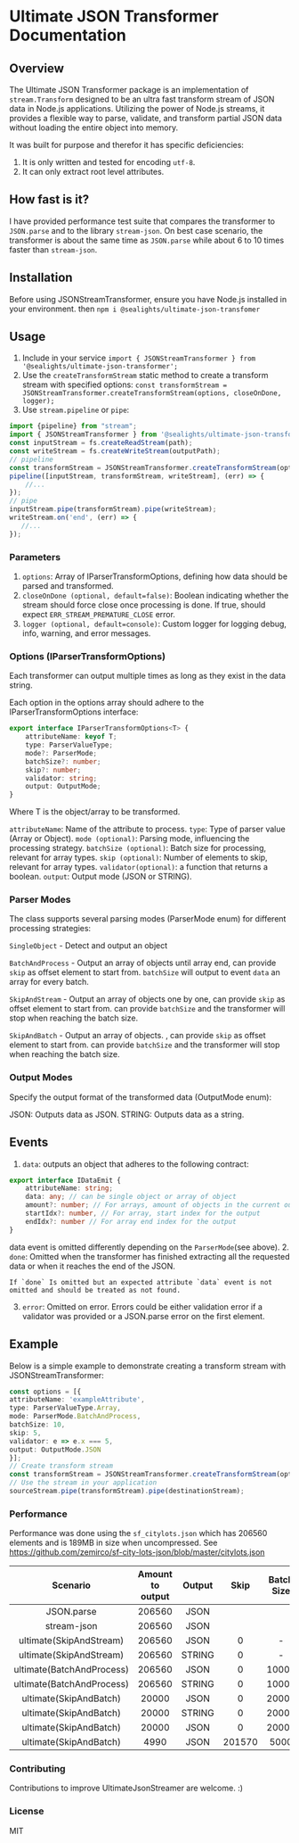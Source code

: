 # Ultimate JSON Transformer Documentation 
## Overview
The Ultimate JSON Transformer package is an implementation of `stream.Transform` designed to be an ultra fast transform stream of JSON data in Node.js applications. 
Utilizing the power of Node.js streams, it provides a flexible way to parse, validate, and transform partial JSON data without loading
the entire object into memory.

It was built for purpose and therefor it has specific deficiencies:
1. It is only written and tested for encoding `utf-8`.
2. It can only extract root level attributes.

## How fast is it?
I have provided performance test suite that compares the transformer to `JSON.parse` and to the library `stream-json`.
On best case scenario, the transformer is about the same time as `JSON.parse` while about 6 to 10 times faster than `stream-json`.

## Installation
Before using JSONStreamTransformer, ensure you have Node.js installed in your environment. 
then `npm i @sealights/ultimate-json-transfomer`

## Usage
1. Include in your service
`import { JSONStreamTransformer } from '@sealights/ultimate-json-transformer';`
2. Use the `createTransformStream` static method to create a transform stream with specified options:
`const transformStream = JSONStreamTransformer.createTransformStream(options, closeOnDone, logger);`
2. Use `stream.pipeline` or `pipe`:
```typescript
import {pipeline} from "stream";
import { JSONStreamTransformer } from '@sealights/ultimate-json-transformer';
const inputStream = fs.createReadStream(path);
const writeStream = fs.createWriteStream(outputPath);
// pipeline
const transformStream = JSONStreamTransformer.createTransformStream(options, closeOnDone, logger);
pipeline([inputStream, transformStream, writeStream], (err) => {
    //...
});
// pipe
inputStream.pipe(transformStream).pipe(writeStream);
writeStream.on('end', (err) => {
   //... 
});
```

### Parameters
1. `options`: Array of IParserTransformOptions, defining how data should be parsed and transformed.
2.  `closeOnDone (optional, default=false)`: Boolean indicating whether the stream should force close once processing is done.
If true, should expect `ERR_STREAM_PREMATURE_CLOSE` error.
3.  `logger (optional, default=console)`: Custom logger for logging debug, info, warning, and error messages.


### Options (IParserTransformOptions)
Each transformer can output multiple times as long as they exist in the data string.

Each option in the options array should adhere to the IParserTransformOptions interface:

```typescript
export interface IParserTransformOptions<T> {
    attributeName: keyof T;
    type: ParserValueType;
    mode?: ParserMode;
    batchSize?: number;
    skip?: number;
    validator: string;
    output: OutputMode;
}
```
Where T is the object/array to be transformed.


`attributeName`: Name of the attribute to process.
`type`: Type of parser value (Array or Object). 
`mode (optional)`: Parsing mode, influencing the processing strategy.
`batchSize (optional)`: Batch size for processing, relevant for array types.
`skip (optional)`: Number of elements to skip, relevant for array types.
`validator(optional)`: a function that returns a boolean. 
`output`: Output mode (JSON or STRING).

### Parser Modes
The class supports several parsing modes (ParserMode enum) for different processing strategies:

`SingleObject` - Detect and output an object

`BatchAndProcess` - Output an array of objects until array end, can provide `skip` as offset element to start from.
`batchSize` will output to event `data` an array for every batch.

`SkipAndStream` - Output an array of objects one by one, can provide `skip` as offset element to start from. can provide
`batchSize` and the transformer will stop when reaching the batch size.

`SkipAndBatch` - Output an array of objects. , can provide `skip` as offset element to start from.
can provide `batchSize` and the transformer will stop when reaching the batch size.

### Output Modes
Specify the output format of the transformed data (OutputMode enum):

JSON: Outputs data as JSON.
STRING: Outputs data as a string.

## Events
1. `data`: outputs an object that adheres to the following contract:
```typescript
export interface IDataEmit {
    attributeName: string; 
    data: any; // can be single object or array of object
    amount?: number; // For arrays, amount of objects in the current output
    startIdx?: number, // For array, start index for the output
    endIdx?: number // For array end index for the output
}
```
data event is omitted differently depending on the `ParserMode`(see above).
2. `done`: Omitted when the transformer has finished extracting all the requested data or when it reaches the end of the JSON.

    If `done` Is omitted but an expected attribute `data` event is not omitted and should be treated as not found.
3. `error`: Omitted on error. Errors could be either validation error if a validator was provided or a JSON.parse error on
the first element.

## Example
Below is a simple example to demonstrate creating a transform stream with JSONStreamTransformer:
```typescript
const options = [{
attributeName: 'exampleAttribute',
type: ParserValueType.Array,
mode: ParserMode.BatchAndProcess,
batchSize: 10,
skip: 5,
validator: e => e.x === 5,
output: OutputMode.JSON
}];
// Create transform stream
const transformStream = JSONStreamTransformer.createTransformStream(options);
// Use the stream in your application
sourceStream.pipe(transformStream).pipe(destinationStream);
```

### Performance
Performance was done using the `sf_citylots.json` which has 206560 elements
and is 189MB in size when uncompressed. 
See https://github.com/zemirco/sf-city-lots-json/blob/master/citylots.json

|         Scenario          | Amount to output | Output |  Skip  | Batch Size | Force Close | Duration(sec) |
|:-------------------------:|:----------------:|:------:|:------:|:----------:|:-----------:|:-------------:|
|        JSON.parse         |      206560      |  JSON  |        |            |             |     4.342     |
|        stream-json        |      206560      |  JSON  |        |            |             |      61       |
|  ultimate(SkipAndStream)  |      206560      |  JSON  |   0    |     -      |     No      |     8.122     |
|  ultimate(SkipAndStream)  |      206560      | STRING |   0    |     -      |     No      |     5.517     |
| ultimate(BatchAndProcess) |      206560      |  JSON  |   0    |   10000    |     No      |     11.8      |
| ultimate(BatchAndProcess) |      206560      | STRING |   0    |   10000    |     No      |      9.1      |
|  ultimate(SkipAndBatch)   |      20000       |  JSON  |   0    |   20000    |     No      |     1.235     |
|  ultimate(SkipAndBatch)   |      20000       | STRING |   0    |   20000    |     No      |     1.054     |
|  ultimate(SkipAndBatch)   |      20000       |  JSON  |   0    |   20000    |     Yes     |     0.604     |
|  ultimate(SkipAndBatch)   |       4990       |  JSON  | 201570 |    5000    |     No      |     6.43      |


### Contributing
Contributions to improve UltimateJsonStreamer are welcome. :)

### License
MIT
